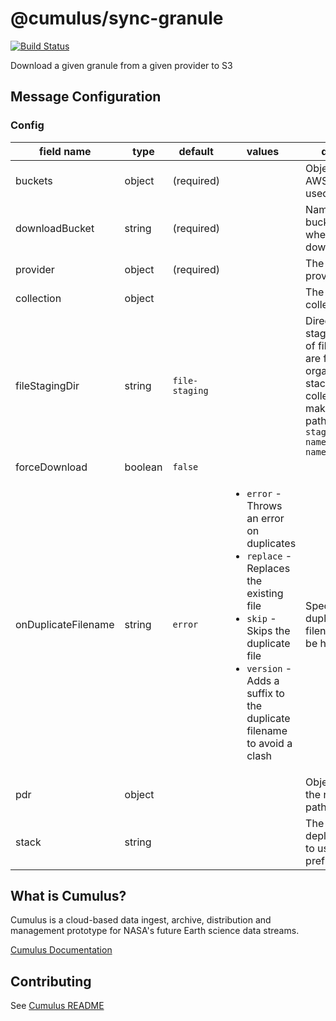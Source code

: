 # @cumulus/sync-granule

[![Build Status](https://travis-ci.org/nasa/cumulus.svg?branch=master)](https://travis-ci.org/nasa/cumulus)

Download a given granule from a given provider to S3

## Message Configuration
### Config

| field name | type | default | values | description
| --------   | ------- | ------- | ---------- | ----------
| buckets | object | (required) | | Object specifying AWS S3 buckets used by this task
| downloadBucket | string | (required) | | Name of AWS S3 bucket to use when downloading files
| provider | object | (required) | | The cumulus-api provider object
| collection | object | | | The cumulus-api collection object
| fileStagingDir | string | `file-staging` | | Directory used for staging location of files. Granules are further organized by stack name and collection name making the full path `file-staging/<stack name>/<collection name>`
| forceDownload | boolean | `false` | |
| onDuplicateFilename | string | `error` | <ul><li>`error` - Throws an error on duplicates</li><li>`replace` - Replaces the existing file</li><li>`skip` - Skips the duplicate file</li><li>`version` - Adds a suffix to the duplicate filename to avoid a clash</li></ul> | Specifies how duplicate filenames should be handled
| pdr | object | | | Object containing the name and path for a PDR file
| stack | string | | | The name of the deployment stack to use. Useful as a prefix.

## What is Cumulus?

Cumulus is a cloud-based data ingest, archive, distribution and management prototype for NASA's future Earth science data streams.

[Cumulus Documentation](https://nasa.github.io/cumulus)

## Contributing

See [Cumulus README](https://github.com/nasa/cumulus/blob/master/README.md#installing-and-deploying)
